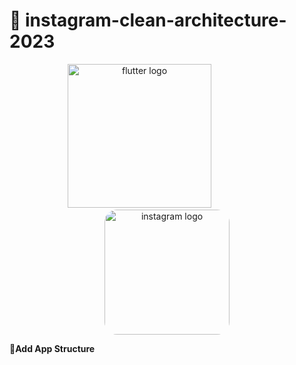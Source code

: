 # 🔗 instagram-clean-architecture-2023

<div align="center">
    <img src="https://user-images.githubusercontent.com/114832629/230302399-5d8f34e7-bfc5-4597-8fff-6293044f47bd.png" alt="flutter logo" width=230> 
    &emsp;&emsp;&emsp;&emsp;&emsp;&emsp;
    <img src="https://images.unsplash.com/photo-1634942537034-2531766767d1?ixlib=rb-4.0.3&ixid=M3wxMjA3fDB8MHxzZWFyY2h8NXx8aW5zdGFncmFtJTIwbG9nb3xlbnwwfHwwfHx8MA%3D%3D&w=1000&q=80" alt="instagram logo" width="200px" height="auto" style="border-radius:10%"> 
</div>

<b>🔹Add App Structure<br>
